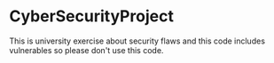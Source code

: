 # CyberSecurityProject

This is university exercise about security flaws and this code includes vulnerables so please don't use this code.
